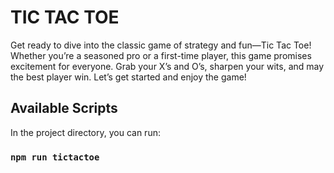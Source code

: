 # TIC TAC TOE
Get ready to dive into the classic game of strategy and fun—Tic Tac Toe! Whether you’re a seasoned pro or a first-time player, this game promises excitement for everyone. Grab your X’s and O’s, sharpen your wits, and may the best player win. Let’s get started and enjoy the game!
## Available Scripts

In the project directory, you can run:

### `npm run tictactoe`

